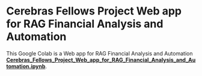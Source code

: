# Cerebras Fellows Project Web app for RAG Financial Analysis and Automation

This Google Colab is a Web app for RAG Financial Analysis and Automation [**Cerebras_Fellows_Project_Web_app_for_RAG_Financial_Analysis_and_Automation.ipynb**]().






















